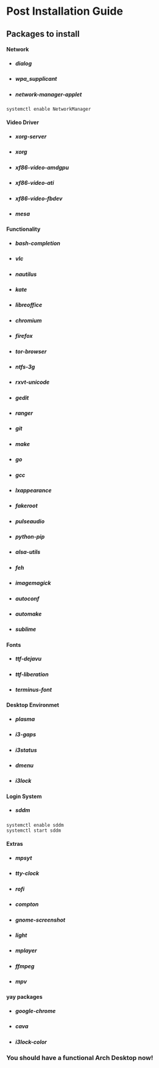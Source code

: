 # Post Installation Guide

## Packages to install

#### Network
- ##### dialog
- ##### wpa_supplicant
- ##### network-manager-applet
```
systemctl enable NetworkManager
```
#### Video Driver
- ##### xorg-server
- ##### xorg
- ##### xf86-video-amdgpu
- ##### xf86-video-ati
- ##### xf86-video-fbdev
- ##### mesa
#### Functionality
- ##### bash-completion
- ##### vlc
- ##### nautilus
- ##### kate
- ##### libreoffice
- ##### chromium
- ##### firefox
- ##### tor-browser
- ##### ntfs-3g
- ##### rxvt-unicode
- ##### gedit
- ##### ranger
- ##### git
- ##### make
- ##### go
- ##### gcc
- ##### lxappearance
- ##### fakeroot
- ##### pulseaudio
- ##### python-pip
- ##### alsa-utils
- ##### feh
- ##### imagemagick
- ##### autoconf
- ##### automake
- ##### sublime
#### Fonts
- ##### ttf-dejavu
- ##### ttf-liberation
- ##### terminus-font
#### Desktop Environmet
- ##### plasma
- ##### i3-gaps
- ##### i3status
- ##### dmenu
- ##### i3lock
#### Login System
- ##### sddm
```
systemctl enable sddm
systemctl start sddm
```
#### Extras
- ##### mpsyt
- ##### tty-clock
- ##### rofi
- ##### compton
- ##### gnome-screenshot
- ##### light
- ##### mplayer
- ##### ffmpeg
- ##### mpv
#### yay packages
- ##### google-chrome
- ##### cava
- ##### i3lock-color

### You should have a functional Arch Desktop now!
